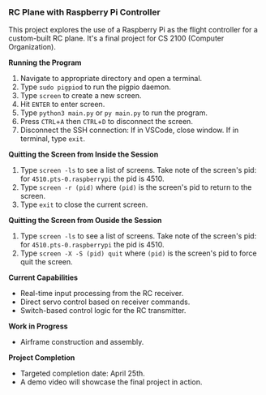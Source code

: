 ### RC Plane with Raspberry Pi Controller

This project explores the use of a Raspberry Pi as the flight controller for a custom-built RC plane. It's a final project for CS 2100 (Computer Organization).

**Running the Program**
1. Navigate to appropriate directory and open a terminal.
2. Type `sudo pigpiod` to run the pigpio daemon.
3. Type `screen` to create a new screen.
4. Hit `ENTER` to enter screen.
5. Type `python3 main.py` or `py main.py` to run the program.
6. Press `CTRL`+`A` then `CTRL`+`D` to disconnect the screen.
7. Disconnect the SSH connection: If in VSCode, close window. If in terminal, type `exit`.

**Quitting the Screen from Inside the Session**
1. Type `screen -ls` to see a list of screens. Take note of the screen's pid: for `4510.pts-0.raspberrypi` the pid is 4510.
2. Type `screen -r (pid)` where `(pid)` is the screen's pid to return to the screen.
3. Type `exit` to close the current screen.

**Quitting the Screen from Ouside the Session**
1. Type `screen -ls` to see a list of screens. Take note of the screen's pid: for `4510.pts-0.raspberrypi` the pid is 4510.
2. Type `screen -X -S (pid) quit` where `(pid)` is the screen's pid to force quit the screen.

**Current Capabilities**

* Real-time input processing from the RC receiver.
* Direct servo control based on receiver commands.
* Switch-based control logic for the RC transmitter.

**Work in Progress**

* Airframe construction and assembly.

**Project Completion**

* Targeted completion date: April 25th.
* A demo video will showcase the final project in action.
